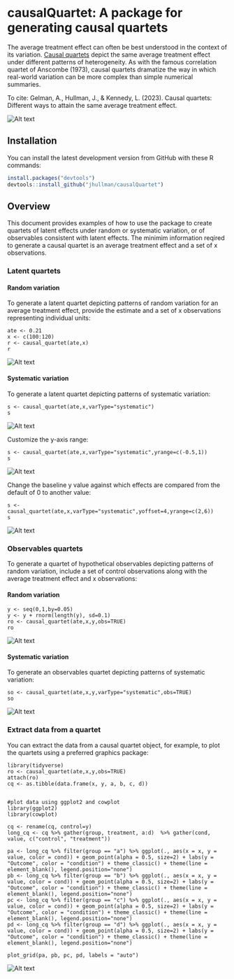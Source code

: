 # causalQuartet: A package for generating causal quartets
The average treatment effect can often be best understood in the context of its variation. <a href="http://www.stat.columbia.edu/~gelman/research/unpublished/causal_quartets.pdf">Causal quartets</a> depict the same average treatment effect under different patterns of heterogeneity. As with the famous correlation quartet of Anscombe (1973), causal quartets dramatize the way in which real-world variation can be more complex than simple numerical summaries.

To cite: Gelman, A., Hullman, J., & Kennedy, L. (2023). Causal quartets: Different ways to attain the same average treatment effect.

![Alt text](figures/latent_quartets.png?raw=true "Latent quartets with random (left) and systematic (right) variation")


## Installation

You can install the latest development version from GitHub with these R
commands:

``` r
install.packages("devtools")
devtools::install_github("jhullman/causalQuartet")
```

## Overview

This document provides examples of how to use the package to create quartets of latent effects under random or systematic variation, or of observables consistent with latent effects. The minimim information reqired to generate a causal quartet is an average treatment effect and a set of x observations.

### Latent quartets

#### Random variation
To generate a latent quartet depicting patterns of random variation for an average treatment effect, provide the estimate and a set of x observations representing individual units:

```{r}
ate <- 0.21
x <- c(100:120)
r <- causal_quartet(ate,x)
r
```
![Alt text](figures/latent_random_ate21_x100-120.png?raw=true "Latent quartet with systematic variation")

#### Systematic variation

To generate a latent quartet depicting patterns of systematic variation:

```{r}
s <- causal_quartet(ate,x,varType="systematic")
s
```
![Alt text](figures/latent_systematic_ate21_x100-120.png?raw=true "Latent quartet with systematic variation")

Customize the y-axis range:

```{r}
s <- causal_quartet(ate,x,varType="systematic",yrange=c(-0.5,1))
s
```
![Alt text](figures/latent_systematic_ate21_x100-120_yrange.png?raw=true "Latent quartet with systematic variation and custom yrange")

Change the baseline y value against which effects are compared from the default of 0 to another value:

```{r}
s <- causal_quartet(ate,x,varType="systematic",yoffset=4,yrange=c(2,6))
s
```
![Alt text](figures/latent_systematic_ate21_x100-120_yoffset4_yrange.png?raw=true "Latent quartet with systematic variation and custom yoffset and yrange")



### Observables quartets

To generate a quartet of hypothetical observables depicting patterns of random variation, include a set of control observations along with the average treatment effect and x observations:

#### Random variation

```{r}
y <- seq(0,1,by=0.05)
y <- y + rnorm(length(y), sd=0.1)
ro <- causal_quartet(ate,x,y,obs=TRUE)
ro
```
![Alt text](figures/observables_random_ate21_x100-120.png?raw=true "Observables quartet with random variation")

#### Systematic variation

To generate an observables quartet depicting patterns of systematic variation:

```{r}
so <- causal_quartet(ate,x,y,varType="systematic",obs=TRUE)
so
```

![Alt text](figures/observables_systematic_ate21_x100-120.png?raw=true "Observables quartet with systematic variation")

### Extract data from a quartet

You can extract the data from a causal quartet object, for example, to plot the quartets using a preferred graphics package:

```{r}
library(tidyverse)
ro <- causal_quartet(ate,x,y,obs=TRUE)
attach(ro)
cq <- as.tibble(data.frame(x, y, a, b, c, d))


#plot data using ggplot2 and cowplot
library(ggplot2)
library(cowplot)

cq <- rename(cq, control=y)
long_cq <- cq %>% gather(group, treatment, a:d)  %>% gather(cond, value, c("control", "treatment"))

pa <- long_cq %>% filter(group == "a") %>% ggplot(., aes(x = x, y = value, color = cond)) + geom_point(alpha = 0.5, size=2) + labs(y = "Outcome", color = "condition") + theme_classic() + theme(line = element_blank(), legend.position="none") 
pb <- long_cq %>% filter(group == "b") %>% ggplot(., aes(x = x, y = value, color = cond)) + geom_point(alpha = 0.5, size=2) + labs(y = "Outcome", color = "condition") + theme_classic() + theme(line = element_blank(), legend.position="none") 
pc <- long_cq %>% filter(group == "c") %>% ggplot(., aes(x = x, y = value, color = cond)) + geom_point(alpha = 0.5, size=2) + labs(y = "Outcome", color = "condition") + theme_classic() + theme(line = element_blank(), legend.position="none") 
pd <- long_cq %>% filter(group == "d") %>% ggplot(., aes(x = x, y = value, color = cond)) + geom_point(alpha = 0.5, size=2) + labs(y = "Outcome", color = "condition") + theme_classic() + theme(line = element_blank(), legend.position="none") 
  
plot_grid(pa, pb, pc, pd, labels = "auto")
```
![Alt text](figures/ggplot_quartet.png?raw=true "Causal quartet generated with ggplot2 and cowplot")
